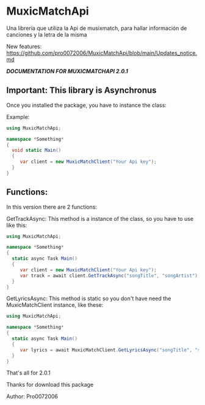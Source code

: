 # MuxicMatchApi
Una librería que utiliza la Api de musixmatch, para hallar información de canciones y la letra de la misma

New features: https://github.com/pro0072006/MuxicMatchApi/blob/main/Updates_notice.md

***DOCUMENTATION FOR MUXICMATCHAPI 2.0.1***

## Important: This library is Asynchronus

Once you installed the package, you have to instance the class:

Example:

```C#
using MuxicMatchApi;

namespace *Something*
{
  void static Main()
  {
     var client = new MuxicMatchClient("Your Api key");
  }
}
```

## Functions:

In this version there are 2 functions:


GetTrackAsync: This method is a instance of the class, so you have to use like this:
```C#
using MuxicMatchApi;

namespace *Something*
{
  static async Task Main()
  {
     var client = new MuxicMatchClient("Your Api key");
     var track = await client.GetTrackAsync("songTitle", "songArtist");
  }
}
```

GetLyricsAsync: This method is static so you don't have need the MuxicMatchClient instance, like these:

```C#
using MuxicMatchApi;

namespace *Something*
{
  static async Task Main()
  {
     var lyrics = await MuxicMatchClient.GetLyricsAsync("songTitle", "songArtist")
  }
}
```


That's all for 2.0.1

Thanks for download this package

Author: Pro0072006
